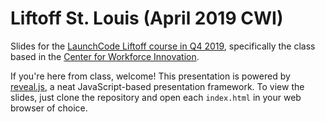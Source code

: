 # Liftoff St. Louis (April 2019 CWI)

Slides for the [LaunchCode Liftoff course in Q4 2019](https://learn.launchcode.org/courses/197), specifically the class based in the [Center for Workforce Innovation](https://www.stlcc.edu/workforce/center-for-workforce-innovation/).

If you're here from class, welcome! This presentation is powered by [reveal.js](https://github.com/hakimel/reveal.js), a neat JavaScript-based presentation framework. To view the slides, just clone the repository and open each `index.html` in your web browser of choice.
